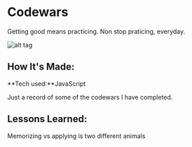 # Codewars

Getting good means practicing. Non stop praticing, everyday. 



![alt tag](https://media.giphy.com/media/J0nJNHnnukpJm/giphy.gif)

## How It's Made:

**Tech used:**JavaScript

Just a record of some of the codewars I have completed.

## Lessons Learned:

Memorizing vs applying is two different animals
